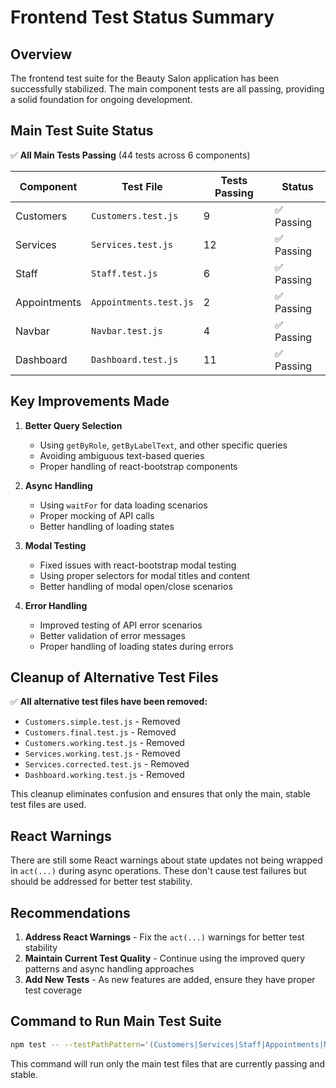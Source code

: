 # Frontend Test Status Summary

## Overview

The frontend test suite for the Beauty Salon application has been successfully stabilized. The main component tests are all passing, providing a solid foundation for ongoing development.

## Main Test Suite Status

✅ **All Main Tests Passing** (44 tests across 6 components)

| Component | Test File | Tests Passing | Status |
|-----------|-----------|---------------|--------|
| Customers | `Customers.test.js` | 9 | ✅ Passing |
| Services | `Services.test.js` | 12 | ✅ Passing |
| Staff | `Staff.test.js` | 6 | ✅ Passing |
| Appointments | `Appointments.test.js` | 2 | ✅ Passing |
| Navbar | `Navbar.test.js` | 4 | ✅ Passing |
| Dashboard | `Dashboard.test.js` | 11 | ✅ Passing |

## Key Improvements Made

1. **Better Query Selection**
   - Using `getByRole`, `getByLabelText`, and other specific queries
   - Avoiding ambiguous text-based queries
   - Proper handling of react-bootstrap components

2. **Async Handling**
   - Using `waitFor` for data loading scenarios
   - Proper mocking of API calls
   - Better handling of loading states

3. **Modal Testing**
   - Fixed issues with react-bootstrap modal testing
   - Using proper selectors for modal titles and content
   - Better handling of modal open/close scenarios

4. **Error Handling**
   - Improved testing of API error scenarios
   - Better validation of error messages
   - Proper handling of loading states during errors

## Cleanup of Alternative Test Files

✅ **All alternative test files have been removed:**

- `Customers.simple.test.js` - Removed
- `Customers.final.test.js` - Removed
- `Customers.working.test.js` - Removed
- `Services.working.test.js` - Removed
- `Services.corrected.test.js` - Removed
- `Dashboard.working.test.js` - Removed

This cleanup eliminates confusion and ensures that only the main, stable test files are used.

## React Warnings

There are still some React warnings about state updates not being wrapped in `act(...)` during async operations. These don't cause test failures but should be addressed for better test stability.

## Recommendations

1. **Address React Warnings** - Fix the `act(...)` warnings for better test stability
2. **Maintain Current Test Quality** - Continue using the improved query patterns and async handling approaches
3. **Add New Tests** - As new features are added, ensure they have proper test coverage

## Command to Run Main Test Suite

```bash
npm test -- --testPathPattern='(Customers|Services|Staff|Appointments|Navbar|Dashboard)\\.test\\.js$' --watchAll=false
```

This command will run only the main test files that are currently passing and stable.
